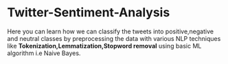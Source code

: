 # Twitter-Sentiment-Analysis

Here you can learn how we can classify the tweets into positive,negative and neutral classes by preprocessing the data with various NLP techniques like **Tokenization,Lemmatization,Stopword removal** using basic ML algorithm i.e Naive Bayes.
